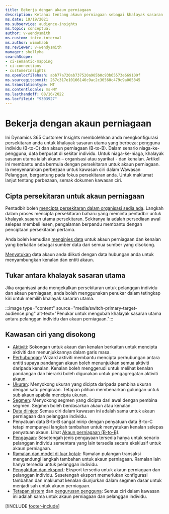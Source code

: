 ```yaml
---
title: Bekerja dengan akaun perniagaan
description: Ketahui tentang akaun perniagaan sebagai khalayak sasaran utama dalam Dynamics 365 Customer Insights.
ms.date: 10/19/2021
ms.subservice: audience-insights
ms.topic: conceptual
author: v-wendysmith
ms.custom: intro-internal
ms.author: wimohabb
ms.reviewer: v-wendysmith
manager: shellyha
searchScope:
- ci-semantic-mapping
- ci-connections
- customerInsights
ms.openlocfilehash: abb77a720ab737520a905b0c93b65573e669109f
ms.sourcegitcommit: 267c317e10166146c9ac2c30560c479c9a005845
ms.translationtype: MT
ms.contentlocale: ms-MY
ms.lasthandoff: 08/16/2022
ms.locfileid: "9303927"
---
```

# <a name="work-with-business-accounts"></a>Bekerja dengan akaun perniagaan

Ini Dynamics 365 Customer Insights membolehkan anda mengkonfigurasi persekitaran anda untuk khalayak sasaran utama yang berbeza: pengguna individu (B-to-C) dan akaun perniagaan (B-to-B). Dalam senario niaga-ke-pengguna, data berpusat di sekitar individu. Untuk niaga-ke-niaga, khalayak sasaran utama ialah akaun – organisasi atau syarikat - dan kenalan. Artikel ini membantu anda bermula dengan persekitaran untuk akaun perniagaan. Ia menyenaraikan perbezaan untuk kawasan ciri dalam Wawasan Pelanggan, bergantung pada fokus persekitaran anda. Untuk maklumat lanjut tentang perbezaan, semak dokumen kawasan ciri. 

## <a name="create-an-environment-for-business-accounts"></a>Cipta persekitaran untuk akaun perniagaan

Pentadbir boleh [mencipta persekitaran dalam organisasi sedia ada](create-environment.md). Langkah dalam proses mencipta persekitaran baharu yang meminta pentadbir untuk khalayak sasaran utama persekitaran. Sekiranya ia adalah persediaan awal selepas membeli lesen, pengalaman berpandu membantu dengan penciptaan persekitaran pertama.

Anda boleh kemudian [menginjes data](data-sources.md) untuk akaun perniagaan dan kenalan yang berkaitan sebagai sumber data dari semua sumber yang disokong.

 [Menyatukan](data-unification.md) data akaun anda diikuti dengan data hubungan anda untuk menyambungkan kenalan dan entiti akaun.

## <a name="switch-between-primary-target-audience"></a>Tukar antara khalayak sasaran utama

Jika organisasi anda mengekalkan persekitaran untuk pelanggan individu dan akaun perniagaan, anda boleh menggunakan penukar dalam tetingkap kiri untuk memilih khalayak sasaran utama.

:::image type="content" source="media/switch-primary-target-audience.png" alt-text="Penukar untuk mengubah khalayak sasaran utama antara pelanggan individu dan akaun perniagaan.":::

## <a name="supported-feature-areas"></a>Kawasan ciri yang disokong

- [Aktiviti](activities.md): Sokongan untuk akaun dan kenalan berkaitan untuk mencipta aktiviti dan menunjukkannya dalam garis masa.
- [Perhubungan](relationships.md): Wizard aktiviti membantu mencipta perhubungan antara entiti supaya pandangan akaun boleh menunjukkan semua aktiviti daripada kenalan. Kenalan boleh menggerudi untuk melihat kenalan pandangan dan hierarki boleh digunakan untuk pengagregatan aktiviti akaun.
- [Ukuran](measures.md): Menyokong ukuran yang dicipta daripada pembina ukuran dengan satu pengiraan. Tetapan pilihan membenarkan gulungan untuk sub akaun apabila mencipta ukuran.
- [Segmen](segments.md): Menyokong segmen yang dicipta dari awal dengan pembina segmen. Segmen boleh berdasarkan akaun atau kenalan.
- [Data diinjes](data-sources.md): Semua ciri dalam kawasan ini adalah sama untuk akaun perniagaan dan pelanggan individu.
- Penyatuan data B-to-B sangat mirip dengan penyatuan data B-to-C tetapi mempunyai langkah tambahan untuk menyatukan kenalan selepas penyatuan akaun. Lihat [Akaun perniagaan (B-to-B)](data-unification.md).
- [Pengayaan](enrichment-hub.md): Sesetengah jenis pengayaan tersedia hanya untuk senario pelanggan individu sementara yang lain tersedia secara eksklusif untuk akaun perniagaan.
- [Ramalan dan model di luar kotak](predictions-overview.md): Ramalan pulangan transaksi mengandungi langkah tambahan untuk akaun perniagaan. Ramalan lain hanya tersedia untuk pelanggan individu.
- [Pengaktifan dan eksport](export-destinations.md): Eksport tersedia untuk akaun perniagaan dan pelanggan individu. Sesetengah eksport memerlukan konfigurasi tambahan dan maklumat kenalan diunjurkan dalam segmen dasar untuk menjadi sah untuk akaun perniagaan.
- [Tetapan sistem](system.md) dan [pengurusan pengguna](permissions.md): Semua ciri dalam kawasan ini adalah sama untuk akaun perniagaan dan pelanggan individu.

[!INCLUDE [footer-include](includes/footer-banner.md)]
